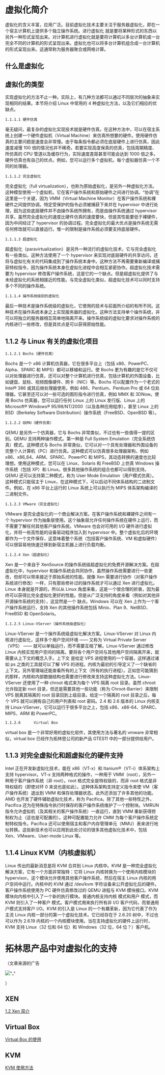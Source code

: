 ---
---

# 虚拟化简介

虚拟化的含义丰富，应用广泛。目前虚拟化技术主要关注于服务器虚拟化，即在一个宿主计算机上提供多个独立操作系统。进行虚拟化 就是要将某种形式的东西以另外一种形式呈现出来。对计算机进行虚拟化就是要将计算机以多台计算机或一台完全不同的计算机的形式呈现出来。虚拟化也可以将多台计算机组合成一台计算机的形式呈现出来。这通常称为服务器聚合或网格计算。

## 什么是虚拟化

## 虚拟化的类型

实现虚拟化的方法不止一种。实际上，有几种方法都可以通过不同层次的抽象来实现相同的结果。本节将介绍 Linux 中常用的 4 种虚拟化方法，以及它们相应的优缺点。

    1.1.1.1 硬件仿真

毫无疑问，最复杂的虚拟化实现技术就是硬件仿真。在这种方法中，可以在宿主系统上创建一个硬件虚拟机（Virtual Machine）来仿真所想要的硬件。使用硬件仿真的主要问题是速度会非常慢。由于每条指令都必须在底层硬件上进行仿真，因此速度减慢 100 倍的情况也并不稀奇。若要实现高度保真的仿真，包括周期精度、所仿真的 CPU 管道以及缓存行为，实际速度差距甚至可能会达到 1000 倍之多。硬件仿真也有自己的优点。例如，您可以运行多个虚拟机，每个虚拟器仿真一个不同的处理器。

    1.1.1.2	完全虚拟化

完全虚拟化（full virtualization），也称为原始虚拟化，是另外一种虚拟化方法。这种模型使用一个虚拟机，它在客户操作系统和原始硬件之间进行协调。“协调”在这里是一个关键，因为 VMM（Virtual Machine Monitor）在客户操作系统和裸硬件之间提供协调。特定受保护的指令必须被捕获下来并在 hypervisor 中进行处理，因为这些底层硬件并不由操作系统所拥有，而是由操作系统通过 hypervisor 共享。虽然完全虚拟化的速度比硬件仿真的速度要快，但是其性能要低于裸硬件，因为中间经过了 hypervisor 的协调过程。完全虚拟化的最大优点是操作系统无需任何修改就可以直接运行。惟一的限制是操作系统必须要支持底层硬件。

    1.1.1.3	超虚拟化

超虚拟化（paravirtualization）是另外一种流行的虚拟化技术，它与完全虚拟化有一些类似。这种方法使用了一个 hypervisor 来实现对底层硬件的共享访问，还将与虚拟化有关的代码集成到了操作系统本身中。这种方法不再需要重新编译或捕获特权指令，因为操作系统本身在虚拟化进程中会相互紧密协作。超虚拟化技术需要为 hypervisor 修改客户操作系统，这是它的一个缺点。但是超虚拟化提供了与未经虚拟化的系统相接近的性能。与完全虚拟化类似，超虚拟化技术可以同时支持多个不同的操作系统。

    1.1.1.4	操作系统级别的虚拟化

最后一种技术是操作系统级的虚拟化，它使用的技术与前面所介绍的有所不同。这种技术在操作系统本身之上实现服务器的虚拟化。这种方法支持单个操作系统，并可以将独立的服务器相互简单地隔离开来。操作系统级的虚拟化要求对操作系统的内核进行一些修改，但是其优点是可以获得原始性能。

## 1.1.2 与 Linux 有关的虚拟化项目

    1.1.2.1	Bochs（硬件仿真）

Bochs 是一个 x86 计算机仿真器，它在很多平台上（包括 x86、PowerPC、Alpha、SPARC 和 MIPS）都可以移植和运行。使 Bochs 更为有趣的是它不仅可以对处理器进行仿真，还可以对整个计算机进行仿真，包括计算机的外围设备，比如键盘、鼠标、视频图像硬件、网卡（NIC）等。Bochs 可以配置作为一个老式的 Intel® 386 或其后继处理器使用，例如 486、Pentium、Pentium Pro 或 64 位处理器。它甚至还可以对一些可选的图形指令进行仿真，例如 MMX 和 3DNow。使用 Bochs 仿真器，您可以运行任何 Linux 上的 Linux 发行版、Linux 上的 Microsoft® Windows® 95/98/NT/2000（以及各种应用程序），甚至 Linux 上的 BSD（Berkeley Software Distribution）操作系统（FreeBSD、OpenBSD 等）。

    1.1.2.2	QEMU（硬件仿真）

QEMU 是另外一个仿真器，它与 Bochs 非常类似，不过也有一些值得一提的区别。QEMU 支持两种操作模式。第一种是 Full System Emulation（完全系统仿真）模式。这种模式与 Bochs 非常类似，它可以对一个具有处理器和外围设备的完整个人计算机（PC）进行仿真。这种模式可以仿真很多处理器架构，例如 x86、x86_64、ARM、SPARC、PowerPC 和 MIPS，其动态转换的速度也比较理想。使用这种模式，您可以在 Linux、Solaris 和 FreeBSD 上仿真 Windows 操作系统（包括 XP）和 Linux。很多其他操作系统的组合也都可以得到支持。QEMU 还可以支持第二种模式，称为 User Mode Emulation（用户模式仿真）。这种模式只能宿主于 Linux，在这种模式下，可以启动不同体系结构的二进制文件。例如，在 x86 平台上运行的 Linux 系统上可以执行为 MIPS 体系架构编译的二进制文件。

    1.1.2.3	VMware（完全虚拟化）

VMware 是完全虚拟化的一个商业解决方案。在客户操作系统和裸硬件之间有一个 hypervisor 作为抽象层使用。这个抽象层允许任何操作系统在硬件上运行，而不需要了解任何其他客户操作系统。VMware 也会对可用的 I/O 硬件进行虚拟化，并将一些高性能的设备驱动程序加入到 hypervisor 中。整个虚拟化后的环境都作为一个文件保存，这意味着整个系统（包括客户操作系统、VM 和虚拟硬件）可以很容易地快速迁移到新宿主机器上进行负载均衡。

    1.1.2.4	Xen（超虚拟化）

Xen 是一个来自于 XenSource 的操作系统级超虚拟化的免费开源解决方案。在超虚拟化中，hypervisor 和操作系统会共同协作，虽然操作系统需要进行一些更改，但却可以带来接近于原始系统的性能。就像 Xen 需要进行协作（对客户操作系统进行修改）一样，只有那些修补过的操作系统才可以通过 Xen 进行虚拟化。Linux 本身就是开源的，所以从 Linux 角度来看，这是一个很合理的折衷，因为最终可以获得比完全虚拟化更好的性能。但是从广泛支持的角度来看（例如对其他非开源操作系统的支持），这显然是一个 缺点。Windows 可以在 Xen 上作为一个客户操作系统运行，支持 Xen 的其他操作系统包括 Minix、Plan 9、NetBSD、FreeBSD 和 OpenSolaris。

    1.1.2.5	Linux-VServer（操作系统级虚拟化）

Linux-VServer 是一个操作系统级虚拟化解决方案。Linux-VServer 对 Linux 内核进行虚拟化，这样多个用户空间环境 —— 又称为 Virtual Private Server（VPS） —— 就可以单独运行，而不需要互相了解。Linux-VServer 通过修改 Linux 内核实现用户空间的隔离。要将各个用户空间与其他用户空间隔离开来，就需要从上下文的概念入手。上下文 是给定 VPS 进程使用的一个容器，这样通过诸如 ps 之类的工具就可以了解 VPS 的进程。内核为最初的引导定义了一个缺省的上下文。另外管理端还能查看所有的上下文（所有的执行进程）。正如您可能猜到的那样，内核和内部数据结构也需要进行修改来支持这种虚拟化方法。Linux-VServer 还使用了一种 chroot 格式来为每个 VPS 隔离 root 目录。虽然 chroot 允许指定新 root 目录，但还是需要其他一些功能（称为 Chroot-Barrier）来限制 VPS 脱离其隔离的 root 目录回到上级目录。给定一个隔离的 root 目录之后，每个 VPS 就可以拥有自己的用户列表和 root 密码。2.4 和 2.6 版本的 Linux 内核支持 Linux-VServer，它可以运行于很多平台之上，包括 x86、x86-64、SPARC、MIPS、ARM 和 PowerPC。

    1.1.2.6      Virtual Box

virtual box 是一个非常好用的虚拟化软件，其使用方法与著名的 vmware 非常相似，virtual box 已经作为拓林思公司的新产品 GTES11 中的一部分提供给用户。

## 1.1.3 对完全虚拟化和超虚拟化的硬件支持

Intel 正在开发新虚拟化技术，能在 x86（VT-x）和 Itanium®（VT-i）体系架构上支持 hypervisor。VT-x 支持两种格式的操作，一种用于 VMM（root），另外一种用于客户操作系统（非 root）。root 格式完全是特权级的，而非 root 格式是非特权级的（即使对环 0 来说也是如此）。这种体系架构支持定义指令来使 VM（客户操作系统）退出到 VMM 和保存处理器状态。此外还添加了许多其他的功能。AMD 也开发了硬件辅助虚拟化技术，称为 Pacifica。除了其他一些特性之外，Pacifica 还为在特殊指令执行时保存的客户操作系统维护了一个控制块。VMRUN 指令允许虚拟机（及其相关的客户操作系统）一直运行，直到 VMM 重新获得控制权为止（这也是可配置的）。这种可配置能力允许 CMM 为每个客户操作系统定制特权指令。Pacifica 还可以使用宿主和客户内存管理单元（MMU）表来进行地址转换。这些新技术也可以应用到此处讨论的很多其他虚拟化技术中，包括 Xen、VMware、User-mode Linux 等。

## 1.1.4 Linux KVM（内核虚拟机）

Linux 传出的最新消息是将 KVM 合并到 Linux 内核中。KVM 是一种完全虚拟化解决方案，它有一个方面非常独特：它将 Linux 内核转换为一个使用内核模块的 hypervisor。这个模块允许使用其他客户操作系统，然后在宿主 Linux 内核的用户空间中运行。内核中的 KVM 通过 /dev/kvm 字符设备来公开虚拟化后的硬件。客户操作系统使用为 PC 硬件仿真修改过的 QEMU 进程与 KVM 模块接口。KVM 模块向内核中引入了一个新的执行模块。普通内核支持内核 模式和用户 模式，而 KVM 则引入了一种客户 模式。客户模式用来执行所有非 I/O 客户代码，而普通用户模式支持客户 I/O。KVM 的引入是 Linux 的一个有趣革新，因为它代表了作为主流 Linux 内核一部分的第一个虚拟化技术。它已经存在于 2.6.20 树中，不过也可以作为 2.6.19 内核的一个内核模块使用。当在支持虚拟化的硬件上运行时，KVM 支持 Linux（32 位和 64 位）和 Windows（32 位，64 位？）客户机。

# 拓林思产品中对虚拟化的支持

（文章来源的广告

![^_^](../lib/images/smileys/icon_fun.gif)

）

## XEN

[1.2 Xen 简介](xen%e7%ae%80%e4%bb%8b%e4%b8%8e%e4%bd%bf%e7%94%a8 "greenwarm:xen简介与使用")

## Virtual Box

[Virtual Box 的使用](http://www.turbolinux.com.cn/turbo/wiki/doku.php?id=sysadmin:virtualbox "http://www.turbolinux.com.cn/turbo/wiki/doku.php?id=sysadmin:virtualbox")

## KVM

[KVM 使用方法](kvm%e4%bd%bf%e7%94%a8%e6%96%b9%e6%b3%95 "greenwarm:kvm使用方法")

